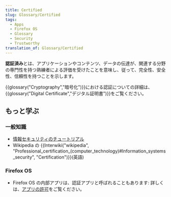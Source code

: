 ```yaml
---
title: Certified
slug: Glossary/Certified
tags:
  - Apps
  - Firefox OS
  - Glossary
  - Security
  - Trustworthy
translation_of: Glossary/Certified
---
```

**認証済み**とは、アプリケーションやコンテンツ、データの伝達が、関連する分野の専門性を持つ熟練者による評価を受けたことを意味し、従って、完全性、安全性、信頼性を持つことを示します。

{{glossary("Cryptography","暗号化")}}における認証についての詳細は、{{glossary("Digital Certificate","デジタル証明書")}}をご覧ください。

## もっと学ぶ

### 一般知識

- [情報セキュリティのチュートリアル](/ja/docs/Web/Security/Information_Security_Basics)
- Wikipedia の {{Interwiki("wikipedia", "Professional_certification_(computer_technology)#Information_systems_security", "Certification")}}(英語)

### Firefox OS

- Firefox OS の内部アプリは、認証アプリと呼ばれることもあります: 詳しくは、[アプリの許可](/jaApps/Build/App_permissions)をご覧ください。
